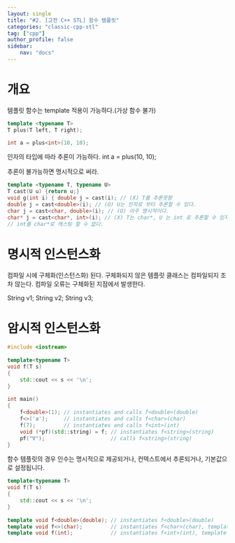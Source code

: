 ```yaml
---
layout: single
title: "#2. [고전 C++ STL] 함수 템플릿"
categories: "classic-cpp-stl"
tag: ["cpp"]
author_profile: false
sidebar: 
    nav: "docs"
---
```


# 개요

템플릿 함수는  template 적용이 가능하다.(가상 함수 불가)

```cpp
template <typename T>
T plus(T left, T right);

int a = plus<int>(10, 10);
```

인자의 타입에 따라 추론이 가능하다.
int a = plus(10, 10);


추론이 불가능하면 명시적으로 써라.

```cpp
template <typename T, typename U>
T cast(U u) {return u;} 
void g(int i) { double j = cast(i); // (X) T를 추론못함
double j = cast<double>(i); // (O) U는 인자로 부터 추론할 수 있다. 
char j = cast<char, double>(i); // (O) 아주 명시적이다. 
char* j = cast<char*, int>(i); // (X) T는 char*, U 는 int 로 추론할 수 있지만
// int를 char*로 캐스팅 할 수 없다.
```



# 명시적 인스턴스화

컴파일 시에 구체화(인스턴스화) 된다. 구체화되지 않은 템플릿 클래스는 컴파일되지 조차 않는다. 컴파일 오류는 구체화된 지점에서 발생한다.

String<char> v1; String<unsigned char> v2; String<unsigned int> v3;

# 암시적 인스턴스화


```cpp
#include <iostream>
 
template<typename T>
void f(T s)
{
    std::cout << s << '\n';
}
 
int main()
{
    f<double>(1); // instantiates and calls f<double>(double)
    f<>('a');     // instantiates and calls f<char>(char)
    f(7);         // instantiates and calls f<int>(int)
    void (*pf)(std::string) = f; // instantiates f<string>(string)
    pf("∇");                     // calls f<string>(string)
}
```


함수 템플릿의 경우 인수는 명시적으로 제공되거나, 컨텍스트에서 추론되거나, 기본값으로 설정됩니다.

```cpp
template<typename T>
void f(T s)
{
    std::cout << s << '\n';
}
 
template void f<double>(double); // instantiates f<double>(double)
template void f<>(char);         // instantiates f<char>(char), template argument deduced
template void f(int);            // instantiates f<int>(int), template argument deduced
```
